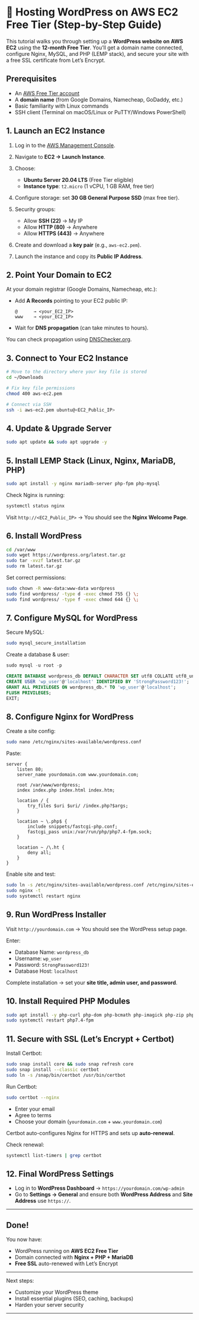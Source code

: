 # 🚀 Hosting WordPress on AWS EC2 Free Tier (Step-by-Step Guide)

This tutorial walks you through setting up a **WordPress website on AWS EC2** using the **12-month Free Tier**. You’ll get a domain name connected, configure Nginx, MySQL, and PHP (LEMP stack), and secure your site with a free SSL certificate from Let’s Encrypt.


## Prerequisites

* An [AWS Free Tier account](https://aws.amazon.com/free)
* A **domain name** (from Google Domains, Namecheap, GoDaddy, etc.)
* Basic familiarity with Linux commands
* SSH client (Terminal on macOS/Linux or PuTTY/Windows PowerShell)

## 1. Launch an EC2 Instance

1. Log in to the [AWS Management Console](https://aws.amazon.com/console/).
2. Navigate to **EC2 → Launch Instance**.
3. Choose:

   * **Ubuntu Server 20.04 LTS** (Free Tier eligible)
   * **Instance type**: `t2.micro` (1 vCPU, 1 GB RAM, free tier)
4. Configure storage: set **30 GB General Purpose SSD** (max free tier).
5. Security groups:

   * Allow **SSH (22)** → My IP
   * Allow **HTTP (80)** → Anywhere
   * Allow **HTTPS (443)** → Anywhere
6. Create and download a **key pair** (e.g., `aws-ec2.pem`).
7. Launch the instance and copy its **Public IP Address**.

## 2. Point Your Domain to EC2

At your domain registrar (Google Domains, Namecheap, etc.):

* Add **A Records** pointing to your EC2 public IP:

  ```
  @      → <your_EC2_IP>
  www    → <your_EC2_IP>
  ```
* Wait for **DNS propagation** (can take minutes to hours).

You can check propagation using [DNSChecker.org](https://dnschecker.org).

## 3. Connect to Your EC2 Instance

```bash
# Move to the directory where your key file is stored
cd ~/Downloads

# Fix key file permissions
chmod 400 aws-ec2.pem

# Connect via SSH
ssh -i aws-ec2.pem ubuntu@<EC2_Public_IP>
```

## 4. Update & Upgrade Server

```bash
sudo apt update && sudo apt upgrade -y
```

## 5. Install LEMP Stack (Linux, Nginx, MariaDB, PHP)

```bash
sudo apt install -y nginx mariadb-server php-fpm php-mysql
```

Check Nginx is running:

```bash
systemctl status nginx
```

Visit `http://<EC2_Public_IP>` → You should see the **Nginx Welcome Page**.

## 6. Install WordPress

```bash
cd /var/www
sudo wget https://wordpress.org/latest.tar.gz
sudo tar -xvzf latest.tar.gz
sudo rm latest.tar.gz
```

Set correct permissions:

```bash
sudo chown -R www-data:www-data wordpress
sudo find wordpress/ -type d -exec chmod 755 {} \;
sudo find wordpress/ -type f -exec chmod 644 {} \;
```

## 7. Configure MySQL for WordPress

Secure MySQL:

```bash
sudo mysql_secure_installation
```

Create a database & user:

```sql
sudo mysql -u root -p

CREATE DATABASE wordpress_db DEFAULT CHARACTER SET utf8 COLLATE utf8_unicode_ci;
CREATE USER 'wp_user'@'localhost' IDENTIFIED BY 'StrongPassword123!';
GRANT ALL PRIVILEGES ON wordpress_db.* TO 'wp_user'@'localhost';
FLUSH PRIVILEGES;
EXIT;
```

## 8. Configure Nginx for WordPress

Create a site config:

```bash
sudo nano /etc/nginx/sites-available/wordpress.conf
```

Paste:

```nginx
server {
    listen 80;
    server_name yourdomain.com www.yourdomain.com;

    root /var/www/wordpress;
    index index.php index.html index.htm;

    location / {
        try_files $uri $uri/ /index.php?$args;
    }

    location ~ \.php$ {
        include snippets/fastcgi-php.conf;
        fastcgi_pass unix:/var/run/php/php7.4-fpm.sock;
    }

    location ~ /\.ht {
        deny all;
    }
}
```

Enable site and test:

```bash
sudo ln -s /etc/nginx/sites-available/wordpress.conf /etc/nginx/sites-enabled/
sudo nginx -t
sudo systemctl restart nginx
```

## 9. Run WordPress Installer

Visit `http://yourdomain.com` → You should see the WordPress setup page.

Enter:

* Database Name: `wordpress_db`
* Username: `wp_user`
* Password: `StrongPassword123!`
* Database Host: `localhost`

Complete installation → set your **site title, admin user, and password**.

## 10. Install Required PHP Modules

```bash
sudo apt install -y php-curl php-dom php-bcmath php-imagick php-zip php-gd
sudo systemctl restart php7.4-fpm
```

## 11. Secure with SSL (Let’s Encrypt + Certbot)

Install Certbot:

```bash
sudo snap install core && sudo snap refresh core
sudo snap install --classic certbot
sudo ln -s /snap/bin/certbot /usr/bin/certbot
```

Run Certbot:

```bash
sudo certbot --nginx
```

* Enter your email
* Agree to terms
* Choose your domain (`yourdomain.com` + `www.yourdomain.com`)

Certbot auto-configures Nginx for HTTPS and sets up **auto-renewal**.

Check renewal:

```bash
systemctl list-timers | grep certbot
```

## 12. Final WordPress Settings

* Log in to **WordPress Dashboard** → `https://yourdomain.com/wp-admin`
* Go to **Settings → General** and ensure both **WordPress Address** and **Site Address** use `https://`.

---

## Done!

You now have:

* WordPress running on **AWS EC2 Free Tier**
* Domain connected with **Nginx + PHP + MariaDB**
* **Free SSL** auto-renewed with Let’s Encrypt

---

Next steps:

* Customize your WordPress theme
* Install essential plugins (SEO, caching, backups)
* Harden your server security

---
